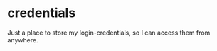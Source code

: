 credentials
===========

Just a place to store my login-credentials, so I can access them from anywhere.
